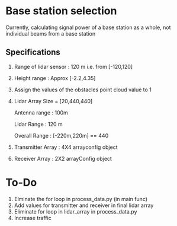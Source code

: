 # Base station selection

Currently, calculating signal power of a base station as a whole, not individual beams from a
base station

## Specifications
1. Range of lidar sensor : 120 m i.e. from [-120,120]
2. Height range : Approx [-2.2,4.35]
3. Assign the values of the obstacles point cloud value to 1
4. Lidar Array Size = [20,440,440]

    Antenna range : 100m
   
    Lidar Range : 120 m
    
    Overall Range : [-220m,220m] == 440
5. Transmitter Array : 4X4 arrayconfig object
6. Receiver Array : 2X2 arrayConfig object 

# To-Do
1. Elminate the for loop in process_data.py (in main func)
2. Add values for transmitter and receiver in final lidar array
3. Eliminate for loop in lidar_array in process_data.py
4. Increase traffic